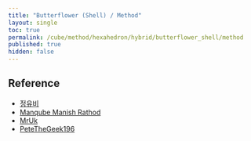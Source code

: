 ```yaml
---
title: "Butterflower (Shell) / Method"
layout: single
toc: true
permalink: /cube/method/hexahedron/hybrid/butterflower_shell/method
published: true
hidden: false
---
```


<head>
  <base target="_blank">
</head>



## Reference

- [정유비](https://youtu.be/7bhymHBeXSA)
- [Manqube Manish Rathod](https://youtu.be/QsOog0wit5g)
- [MrUk](https://youtu.be/-uE241Va9RI)
- [PeteTheGeek196](https://youtu.be/3WY8-pKWUXo)